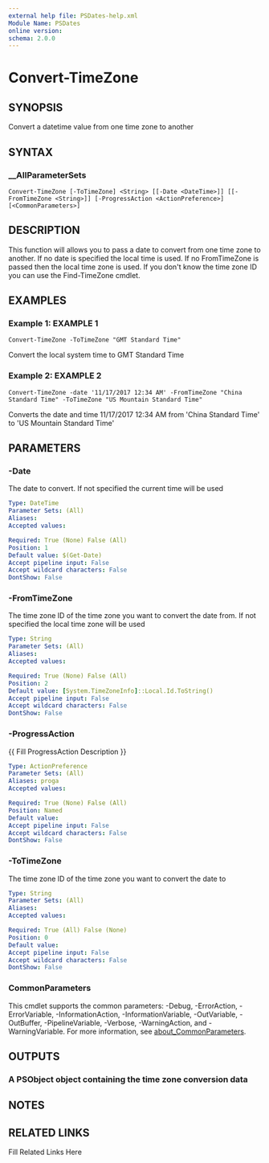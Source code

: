 ```yaml
---
external help file: PSDates-help.xml
Module Name: PSDates
online version: 
schema: 2.0.0
---
```


# Convert-TimeZone

## SYNOPSIS

Convert a datetime value from one time zone to another

## SYNTAX

### __AllParameterSets

```
Convert-TimeZone [-ToTimeZone] <String> [[-Date <DateTime>]] [[-FromTimeZone <String>]] [-ProgressAction <ActionPreference>] [<CommonParameters>]
```

## DESCRIPTION

This function will allows you to pass a date to convert from one time zone to another.
If no date is specified the local time is used.
If no FromTimeZone is passed then the
local time zone is used.
If you don't know the time zone ID you can use the Find-TimeZone cmdlet.


## EXAMPLES

### Example 1: EXAMPLE 1

```
Convert-TimeZone -ToTimeZone "GMT Standard Time"
```

Convert the local system time to GMT Standard Time





### Example 2: EXAMPLE 2

```
Convert-TimeZone -date '11/17/2017 12:34 AM' -FromTimeZone "China Standard Time" -ToTimeZone "US Mountain Standard Time"
```

Converts the date and time 11/17/2017 12:34 AM from 'China Standard Time' to 'US Mountain Standard Time'






## PARAMETERS

### -Date

The date to convert.
If not specified the current time will be used

```yaml
Type: DateTime
Parameter Sets: (All)
Aliases: 
Accepted values: 

Required: True (None) False (All)
Position: 1
Default value: $(Get-Date)
Accept pipeline input: False
Accept wildcard characters: False
DontShow: False
```

### -FromTimeZone

The time zone ID of the time zone you want to convert the date from.
If not specified the local time zone will be used

```yaml
Type: String
Parameter Sets: (All)
Aliases: 
Accepted values: 

Required: True (None) False (All)
Position: 2
Default value: [System.TimeZoneInfo]::Local.Id.ToString()
Accept pipeline input: False
Accept wildcard characters: False
DontShow: False
```

### -ProgressAction

{{ Fill ProgressAction Description }}

```yaml
Type: ActionPreference
Parameter Sets: (All)
Aliases: proga
Accepted values: 

Required: True (None) False (All)
Position: Named
Default value: 
Accept pipeline input: False
Accept wildcard characters: False
DontShow: False
```

### -ToTimeZone

The time zone ID of the time zone you want to convert the date to

```yaml
Type: String
Parameter Sets: (All)
Aliases: 
Accepted values: 

Required: True (All) False (None)
Position: 0
Default value: 
Accept pipeline input: False
Accept wildcard characters: False
DontShow: False
```


### CommonParameters

This cmdlet supports the common parameters: -Debug, -ErrorAction, -ErrorVariable, -InformationAction, -InformationVariable, -OutVariable, -OutBuffer, -PipelineVariable, -Verbose, -WarningAction, and -WarningVariable. For more information, see [about_CommonParameters](http://go.microsoft.com/fwlink/?LinkID=113216).

## OUTPUTS

### A PSObject object containing the time zone conversion data


## NOTES



## RELATED LINKS

Fill Related Links Here

